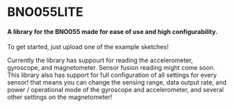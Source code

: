 # BNO055LITE
<h4>A library for the BNO055 made for ease of use and high configurability.</h4>
<p>To get started, just upload one of the example sketches!</p>
<p></p>
<p>Currently the library has suppourt for reading the accelerometer, gyroscope, and magnetometer. Sensor fusion reading might come soon. This library also has support for full configuration of all settings for every sensor! that means you can change the sensing range, data output rate, and power / operational mode of the gyroscope and accelerometer, and several other settings on the magnetometer!</p>
